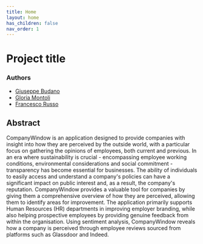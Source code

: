```yaml
---
title: Home
layout: home
has_children: false
nav_order: 1
---
```


# Project title

### Authors
- [Giuseppe Budano](mailto:giuseppe.budano@studio.unibo.it)
- [Gloria Montoli](mailto:gloria.montoli@studio.unibo.it)
- [Francesco Russo](mailto:francesco.russo60@studio.unibo.it)

## Abstract

CompanyWindow is an application designed to provide companies with insight into how they are perceived by the outside world, with a particular focus on gathering the opinions of employees, both current and previous. In an era where sustainability is crucial - encompassing employee working conditions, environmental considerations and social commitment - transparency has become essential for businesses. The ability of individuals to easily access and understand a company's policies can have a significant impact on public interest and, as a result, the company's reputation.
CompanyWindow provides a valuable tool for companies by giving them a comprehensive overview of how they are perceived, allowing them to identify areas for improvement. The application primarily supports Human Resources (HR) departments in improving employer branding, while also helping prospective employees by providing genuine feedback from within the organisation. Using sentiment analysis, CompanyWindow reveals how a company is perceived through employee reviews sourced from platforms such as Glassdoor and Indeed.

